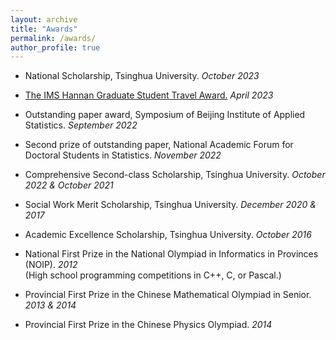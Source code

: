 ```yaml
---
layout: archive
title: "Awards"
permalink: /awards/
author_profile: true
---
```


- National Scholarship, Tsinghua University. _October 2023_

- [The IMS Hannan Graduate Student Travel Award.](https://imstat.org/2023/04/22/2023-hannan-graduate-student-travel-award-recipients-announced/) _April 2023_
	
- Outstanding paper award, Symposium of Beijing Institute of Applied Statistics. _September 2022_
	
- Second prize of outstanding paper, National Academic Forum for Doctoral Students in Statistics. _November 2022_
	
- Comprehensive Second-class Scholarship, Tsinghua University. _October 2022 & October 2021_
	
- Social Work Merit Scholarship, Tsinghua University. _December 2020 & 2017_
	
- Academic Excellence Scholarship, Tsinghua University. _October 2016_

- National First Prize in the National Olympiad in Informatics in Provinces (NOIP). _2012_ <br>
(High school programming competitions in C++, C, or Pascal.)

- Provincial First Prize in the Chinese Mathematical Olympiad in Senior. _2013 & 2014_

- Provincial First Prize in the Chinese Physics Olympiad. _2014_
